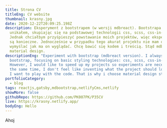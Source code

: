 ```yaml
---
title: Strona CV
titleEng: CV website
thumbnail: krasny.jpg
date: 2020-12-22T20:09:25.198Z
description: Eksperyment z bootstrapem (w wersji mdbreact). Bootstrapa zawsze
  unikałem, skupiając się na podstawowej technologii css, scss, css-in-js, bem.
  Jednak chciałbym przyśpieszyć powstawanie moich projektów, więc eksperymenty
  są konieczne. Jednocześnie w przypadku tego akurat projektu nie mam ochoty
  wymyślać jak ma on wyglądać. Chcę bawić się kodem i treścią. Stąd mdb i
  material design.
descriptionEng: "Experiment with bootstrap (mdbreact version). I always avoided
  bootstrap, focusing on basic styling technologies: css, scss, css-in-js, bem.
  However, I would like to speed up my projects so experiments are necessary. At
  the same time, I don't feel like inventing what the project should look like.
  I want to play with the code. That is why i choose material design style."
portfolioCategory:
  - blog
tags: reactjs,gatsby,mdbootstrap,netlifyCms,netlify
showMore: false
githubRepo: https://github.com/PK007PK/P35CV
live: https://krasny.netlify.app/
bodyEng: Hello
---
```


Ahoj
